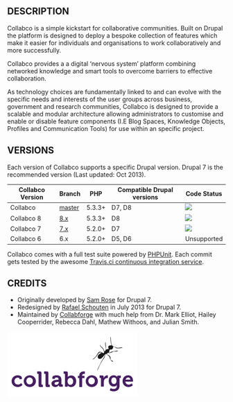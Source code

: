 DESCRIPTION
-----------

Collabco is a simple kickstart for collaborative communities. Built on Drupal the platform is designed to deploy a bespoke collection of features which make it easier for individuals and organisations to work collaboratively and more successfully.

Collabco provides a a digital ‘nervous system’ platform combining networked knowledge and smart tools to overcome barriers to effective collaboration. 

As technology choices are fundamentally linked to and can evolve with the specific needs and interests of the user groups across business, government and research communities, Collabco is designed to provide a scalable and modular architecture allowing administrators to customise and enable or disable feature components (I.E Blog Spaces, Knowledge Objects, Profiles and Communication Tools) for use within an specific project.

VERSIONS
--------

Each version of Collabco supports a specific Drupal version. Drupal 7 is the recommended version (Last updated: Oct 2013).

Collabco Version | Branch  | PHP | Compatible Drupal versions | Code Status
---------------- | ------  | --- | -------------------------- | -----------
Collabco         | [master](https://travis-ci.org/Collabforge/collabco)  | 5.3.3+ | D7, D8                 | <img src="https://travis-ci.org/Collabforge/collabco.png?branch=master">
Collabco 8       | [8.x](https://travis-ci.org/Collabforge/collabco) | 5.3.3+ | D8                     | <img src="https://travis-ci.org/Collabforge/collabco.png?branch=8.x">
Collabco 7       | [7.x](https://travis-ci.org/Collabforge/collabco) | 5.2.0+ | D7                     | <img src="https://travis-ci.org/Collabforge/collabco.png?branch=7.x">
Collabco 6       | 6.x | 5.2.0+ | D5, D6                 | Unsupported

Collabco comes with a full test suite powered by [PHPUnit](https://github.com/sebastianbergmann/phpunit). Each commit gets tested by the awesome [Travis.ci continuous integration service](https://travis-ci.org/drush-ops/drush).

CREDITS
-----------

* Originally developed by [Sam Rose](http://drupal.org/user/106008) for Drupal 7.
* Redesigned by [Rafael Schouten](http://drupal.org/user/1767030) in July 2013 for Drupal 7.
* Maintained by [Collabforge](http://www.collabforge.com) with much help from Dr. Mark Elliot,
  Hailey Cooperrider, Rebecca Dahl, Mathew Withoos, and Julian Smith.

![Collabforfge Logo](collabforge.png)
